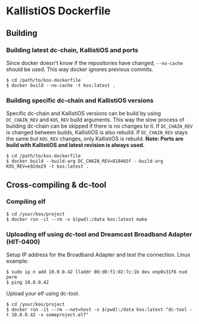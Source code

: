 # KallistiOS Dockerfile

## Building

### Building latest dc-chain, KallistiOS and ports
Since docker doesn't know if the repositories have changed, ```--no-cache``` should be used. This way docker ignores previous commits.
```
$ cd /path/to/kos-dockerfile
$ docker build --no-cache -t kos:latest .
```

### Building specific dc-chain and KallistiOS versions
Specific dc-chain and KallistiOS versions can be build by using ```DC_CHAIN_REV``` and ```KOS_REV``` build arguments. This way the slow process of building dc-chain can be skipped if there is no changes to it. If ```DC_CHAIN_REV``` is changed between builds, KallistiOS is also rebuild. If ```DC_CHAIN_REV``` stays the same but ```KOS_REV``` changes, only KallistiOS is rebuild. **Note: Ports are build with KallistiOS and latest revision is always used.**
```
$ cd /path/to/kos-dockerfile
$ docker build --build-arg DC_CHAIN_REV=818465f --build-arg KOS_REV=e92de29 -t kos:latest .
```

## Cross-compiling & dc-tool

### Compiling elf
```
$ cd /your/kos/project
$ docker run -it --rm -v $(pwd):/data kos:latest make
```

### Uploading elf using dc-tool and Dreamcast Broadband Adapter (HIT-0400)
Setup IP address for the Broadband Adapter and test the connection. Linux example:
```
$ sudo ip n add 10.0.0.42 lladdr 00:d0:f1:02:7c:1b dev enp0s31f6 nud perm
$ ping 10.0.0.42
```
Upload your elf using dc-tool.
```
$ cd /your/kos/project
$ docker run -it --rm --net=host -v $(pwd):/data kos:latest "dc-tool -t 10.0.0.42 -x someproject.elf"
```
